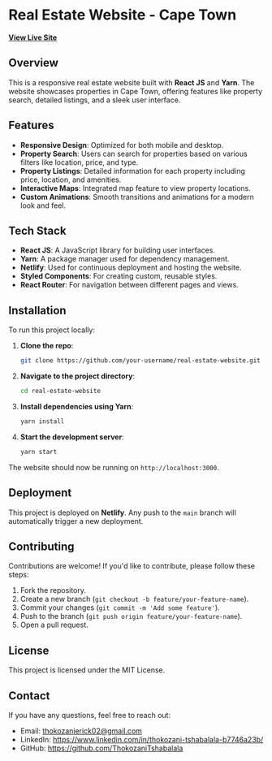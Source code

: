 
# Real Estate Website - Cape Town

[**View Live Site**](https://real-estate-website-cape-town.netlify.app/)

## Overview

This is a responsive real estate website built with **React JS** and **Yarn**. The website showcases properties in Cape Town, offering features like property search, detailed listings, and a sleek user interface.

## Features

- **Responsive Design**: Optimized for both mobile and desktop.
- **Property Search**: Users can search for properties based on various filters like location, price, and type.
- **Property Listings**: Detailed information for each property including price, location, and amenities.
- **Interactive Maps**: Integrated map feature to view property locations.
- **Custom Animations**: Smooth transitions and animations for a modern look and feel.

## Tech Stack

- **React JS**: A JavaScript library for building user interfaces.
- **Yarn**: A package manager used for dependency management.
- **Netlify**: Used for continuous deployment and hosting the website.
- **Styled Components**: For creating custom, reusable styles.
- **React Router**: For navigation between different pages and views.

## Installation

To run this project locally:

1. **Clone the repo**:
    ```bash
    git clone https://github.com/your-username/real-estate-website.git
    ```

2. **Navigate to the project directory**:
    ```bash
    cd real-estate-website
    ```

3. **Install dependencies using Yarn**:
    ```bash
    yarn install
    ```

4. **Start the development server**:
    ```bash
    yarn start
    ```

The website should now be running on `http://localhost:3000`.

## Deployment

This project is deployed on **Netlify**. Any push to the `main` branch will automatically trigger a new deployment.

## Contributing

Contributions are welcome! If you'd like to contribute, please follow these steps:

1. Fork the repository.
2. Create a new branch (`git checkout -b feature/your-feature-name`).
3. Commit your changes (`git commit -m 'Add some feature'`).
4. Push to the branch (`git push origin feature/your-feature-name`).
5. Open a pull request.

## License

This project is licensed under the MIT License.

## Contact

If you have any questions, feel free to reach out:

- Email: thokozanierick02@gmail.com
- LinkedIn: https://www.linkedin.com/in/thokozani-tshabalala-b7746a23b/
- GitHub: https://github.com/ThokozaniTshabalala

